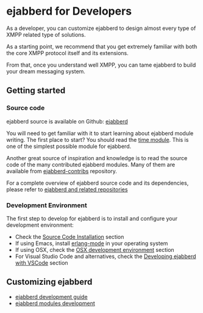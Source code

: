 # ejabberd for Developers

As a developer, you can customize ejabberd to design almost every type of XMPP related type of solutions.

As a starting point, we recommend that you get extremely familiar with both the core XMPP protocol itself and its extensions.

From that, once you understand well XMPP, you can tame ejabberd to build your dream messaging system.

## Getting started

### Source code

ejabberd source is available on Github: [ejabberd](https://github.com/processone/ejabberd)

You will need to get familiar with it to start learning about ejabberd
module writing. The first place to start? You should read the
[time module](https://github.com/processone/ejabberd/blob/master/src/mod_time.erl). This
is one of the simplest possible module for ejabberd.

Another great source of inspiration and knowledge is to read the
source code of the many contributed ejabberd modules. Many of them are
available from
[ejabberd-contribs](https://github.com/processone/ejabberd-contrib)
repository.

For a complete overview of ejabberd source code and its dependencies, please refer to [ejabberd and related repositories](./repositories.md)

### Development Environment

The first step to develop for ejabberd is to install and
configure your development environment:

* Check the [Source Code Installation](../admin/install/source.md) section
* If using Emacs, install [erlang-mode](https://www.erlang.org/doc/apps/tools/erlang_mode_chapter.html) in your operating system
* If using OSX, check the [OSX development environment](./install-osx.md) section
* For Visual Studio Code and alternatives, check the [Developing ejabberd with VSCode](./vscode.md) section

## Customizing ejabberd

* [ejabberd development guide](./guide.md)
* [ejabberd modules development](./extending-ejabberd/modules.md)
